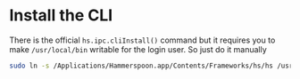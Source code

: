 
# Install the CLI

There is the official `hs.ipc.cliInstall()` command but it requires you to make `/usr/local/bin` writable for the login
user. So just do it manually

```sh
sudo ln -s /Applications/Hammerspoon.app/Contents/Frameworks/hs/hs /usr/local/bin
```

